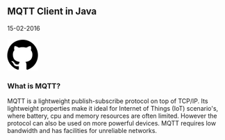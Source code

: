 ## MQTT Client in Java
<span class="date">15-02-2016</span> <br></br>
[<img src="img/github.svg">](https://github.com/erwindeg/mqtt-example)
### What is MQTT?
MQTT is a lightweight publish-subscribe protocol on top of TCP/IP. Its lightweight properties make it ideal for Internet of Things (IoT) scenario's,
where battery, cpu and memory resources are often limited. However the protocol can also be used on more powerful devices. MQTT requires low bandwidth and has facilities for unreliable networks.
